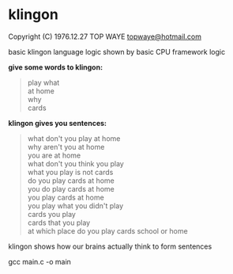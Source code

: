 # klingon
Copyright (C) 1976.12.27 TOP WAYE topwaye@hotmail.com

basic klingon language logic shown by basic CPU framework logic

**give some words to klingon:**

>play what  
at home  
why  
cards  

**klingon gives you sentences:**

>what don't you play at home  
why aren't you at home  
you are at home  
what don't you think you play  
what you play is not cards  
do you play cards at home  
you do play cards at home  
you play cards at home  
you play what you didn't play  
cards you play  
cards that you play  
at which place do you play cards school or home  

klingon shows how our brains actually think to form sentences

gcc main.c -o main
